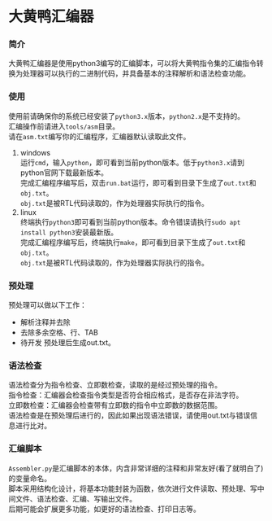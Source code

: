 # 大黄鸭汇编器
### 简介
大黄鸭汇编器是使用python3编写的汇编脚本，可以将大黄鸭指令集的汇编指令转换为处理器可以执行的二进制代码，并具备基本的注释解析和语法检查功能。

### 使用
使用前请确保你的系统已经安装了`python3.x`版本，`python2.x`是不支持的。  
汇编操作前请进入`tools/asm`目录。  
请在`asm.txt`编写你的汇编程序，汇编器默认读取此文件。  
1. windows  
运行`cmd`，输入`python`，即可看到当前python版本。低于`python3.x`请到python官网下载最新版本。  
完成汇编程序编写后，双击`run.bat`运行，即可看到目录下生成了`out.txt`和`obj.txt`。  
`obj.txt`是被RTL代码读取的，作为处理器实际执行的指令。  
2. linux  
终端执行`python3`即可看到当前python版本。命令错误请执行`sudo apt install python3`安装最新版。  
完成汇编程序编写后，终端执行`make`，即可看到目录下生成了`out.txt`和`obj.txt`。  
`obj.txt`是被RTL代码读取的，作为处理器实际执行的指令。  

### 预处理
预处理可以做以下工作：
- 解析注释并去除
- 去除多余空格、行、TAB
- 待开发
预处理后生成out.txt。

### 语法检查
语法检查分为指令检查、立即数检查，读取的是经过预处理的指令。  
指令检查：汇编器会检查指令类型是否符合相应格式，是否存在非法字符。  
立即数检查：汇编器会检查带有立即数的指令中立即数的数据范围。  
语法检查是在预处理后进行的，因此如果出现语法错误，请使用out.txt与错误信息进行比对。  

### 汇编脚本
`Assembler.py`是汇编脚本的本体，内含非常详细的注释和非常友好(看了就明白了)的变量命名。  
脚本采用结构化设计，将基本功能封装为函数，依次进行文件读取、预处理、写中间文件、语法检查、汇编、写输出文件。  
后期可能会扩展更多功能，如更好的语法检查、打印日志等。  